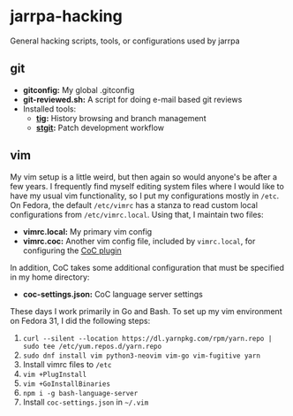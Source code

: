 # jarrpa-hacking
General hacking scripts, tools, or configurations used by jarrpa

## git
* **gitconfig:** My global .gitconfig
* **git-reviewed.sh:** A script for doing e-mail based git reviews
* Installed tools:
  * **[tig](https://github.com/jonas/tig):** History browsing and branch management
  * **[stgit](https://github.com/stacked-git/stgit):** Patch development workflow

## vim
My vim setup is a little weird, but then again so would anyone's be after a few
years. I frequently find myself editing system files where I would like to have
my usual vim functionality, so I put my configurations mostly in `/etc`. On
Fedora, the default `/etc/vimrc` has a stanza to read custom local
configurations from `/etc/vimrc.local`. Using that, I maintain two files:

* **vimrc.local:** My primary vim config
* **vimrc.coc:** Another vim config file, included by `vimrc.local`, for
  configuring the [CoC plugin](https://github.com/neoclide/coc.nvim/)

In addition, CoC takes some additional configuration that must be specified in
my home directory:

* **coc-settings.json:** CoC language server settings

These days I work primarily in Go and Bash. To set up my vim environment on
Fedora 31, I did the following steps:

1. `curl --silent --location https://dl.yarnpkg.com/rpm/yarn.repo | sudo tee /etc/yum.repos.d/yarn.repo`
1. `sudo dnf install vim python3-neovim vim-go vim-fugitive yarn`
1. Install vimrc files to `/etc`
1. `vim +PlugInstall`
1. `vim +GoInstallBinaries`
1. `npm i -g bash-language-server`
1. Install `coc-settings.json` in `~/.vim`

